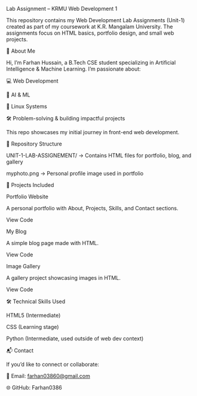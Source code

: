 Lab Assignment – KRMU Web Development 1

This repository contains my Web Development Lab Assignments (Unit-1) created as part of my coursework at K.R. Mangalam University. The assignments focus on HTML basics, portfolio design, and small web projects.

📌 About Me

Hi, I’m Farhan Hussain, a B.Tech CSE student specializing in Artificial Intelligence & Machine Learning.
I’m passionate about:

💻 Web Development

🤖 AI & ML

🐧 Linux Systems

🛠️ Problem-solving & building impactful projects

This repo showcases my initial journey in front-end web development.

📂 Repository Structure

UNIT-1-LAB-ASSIGNEMENT/ → Contains HTML files for portfolio, blog, and gallery

myphoto.png → Personal profile image used in portfolio

🚀 Projects Included

Portfolio Website

A personal portfolio with About, Projects, Skills, and Contact sections.

View Code

My Blog

A simple blog page made with HTML.

View Code

Image Gallery

A gallery project showcasing images in HTML.

View Code

🛠️ Technical Skills Used

HTML5 (Intermediate)

CSS (Learning stage)

Python (Intermediate, used outside of web dev context)

📬 Contact

If you’d like to connect or collaborate:

📧 Email: farhan03860@gmail.com

🌐 GitHub: Farhan0386

